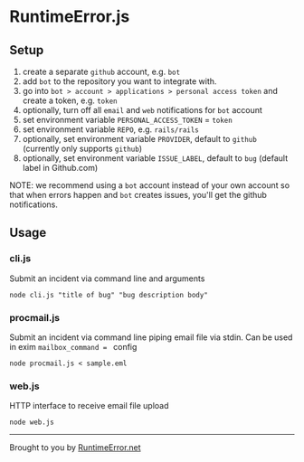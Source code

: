 # RuntimeError.js

## Setup

1. create a separate `github` account, e.g. `bot`
2. add `bot` to the repository you want to integrate with.
3. go into `bot > account > applications > personal access token` and create a token, e.g. `token`
4. optionally, turn off all `email` and `web` notifications for `bot` account
5. set environment variable `PERSONAL_ACCESS_TOKEN` = `token`
6. set environment variable `REPO`, e.g. `rails/rails`
7. optionally, set environment variable `PROVIDER`, default to `github` (currently only supports `github`)
8. optionally, set environment variable `ISSUE_LABEL`, default to `bug` (default label in Github.com)

NOTE: we recommend using a `bot` account instead of your own account so that when errors happen and `bot` creates issues, you'll get the github notifications.

## Usage

### cli.js

Submit an incident via command line and arguments

```
node cli.js "title of bug" "bug description body"
```

### procmail.js

Submit an incident via command line piping email file via stdin. Can be used in exim `mailbox_command = ` config

```
node procmail.js < sample.eml
```

### web.js

HTTP interface to receive email file upload

```
node web.js
```

---
Brought to you by [RuntimeError.net](http://runtimeerror.net)
